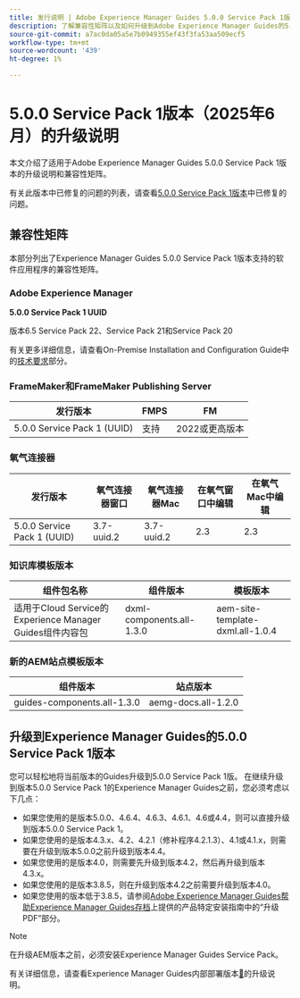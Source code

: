 ```yaml
---
title: 发行说明 | Adobe Experience Manager Guides 5.0.0 Service Pack 1版本的升级说明
description: 了解兼容性矩阵以及如何升级到Adobe Experience Manager Guides的5.0.0 Service Pack 1版本。
source-git-commit: a7ac0da05a5e7b0949355ef43f3fa53aa509ecf5
workflow-type: tm+mt
source-wordcount: '439'
ht-degree: 1%

---
```


# 5.0.0 Service Pack 1版本（2025年6月）的升级说明

本文介绍了适用于Adobe Experience Manager Guides 5.0.0 Service Pack 1版本的升级说明和兼容性矩阵。

有关此版本中已修复的问题的列表，请查看[5.0.0 Service Pack 1版本](../release-info/fixed-issues-5-0-0-sp1.md)中已修复的问题。

## 兼容性矩阵

本部分列出了Experience Manager Guides 5.0.0 Service Pack 1版本支持的软件应用程序的兼容性矩阵。

### Adobe Experience Manager

**5.0.0 Service Pack 1 UUID**

版本6.5 Service Pack 22、Service Pack 21和Service Pack 20

有关更多详细信息，请查看On-Premise Installation and Configuration Guide中的[技术要求](../install-guide/download-install-technical-requirements.md)部分。

### FrameMaker和FrameMaker Publishing Server

| 发行版本 | FMPS | FM |
| --- | --- | --- |
| 5.0.0 Service Pack 1 (UUID) | 支持 | 2022或更高版本 |

### 氧气连接器

| 发行版本 | 氧气连接器窗口 | 氧气连接器Mac | 在氧气窗口中编辑 | 在氧气Mac中编辑 |
| --- | --- | --- |--- |--- |
| 5.0.0 Service Pack 1 (UUID) | 3.7-uuid.2 | 3.7-uuid.2 | 2.3 | 2.3 |

### 知识库模板版本

| 组件包名称 | 组件版本 | 模板版本 |
|---|---|---|
| 适用于Cloud Service的Experience Manager Guides组件内容包 | dxml-components.all-1.3.0 | aem-site-template-dxml.all-1.0.4 |

### 新的AEM站点模板版本


| 组件版本 | 站点版本 |
|---|---|
| guides-components.all-1.3.0 | aemg-docs.all-1.2.0 |


## 升级到Experience Manager Guides的5.0.0 Service Pack 1版本

您可以轻松地将当前版本的Guides升级到5.0.0 Service Pack 1版。 在继续升级到版本5.0.0 Service Pack 1的Experience Manager Guides之前，您必须考虑以下几点：

- 如果您使用的是版本5.0.0、4.6.4、4.6.3、4.6.1、4.6或4.4，则可以直接升级到版本5.0.0 Service Pack 1。
- 如果您使用的是版本4.3.x、4.2、4.2.1（修补程序4.2.1.3）、4.1或4.1.x，则需要在升级到版本5.0.0之前升级到版本4.4。
- 如果您使用的是版本4.0，则需要先升级到版本4.2，然后再升级到版本4.3.x。
- 如果您使用的是版本3.8.5，则在升级到版本4.2之前需要升级到版本4.0。
- 如果您使用的版本低于3.8.5，请参阅[Adobe Experience Manager Guides帮助Experience Manager Guides存档](https://helpx.adobe.com/cn/xml-documentation-for-experience-manager/archive.html)上提供的产品特定安装指南中的“升级PDF”部分。

>[!NOTE]
>
>在升级AEM版本之前，必须安装Experience Manager Guides Service Pack。

有关详细信息，请查看Experience Manager Guides内部部署版本[&#128279;](../install-guide/upgrade-xml-documentation.md)的升级说明。
